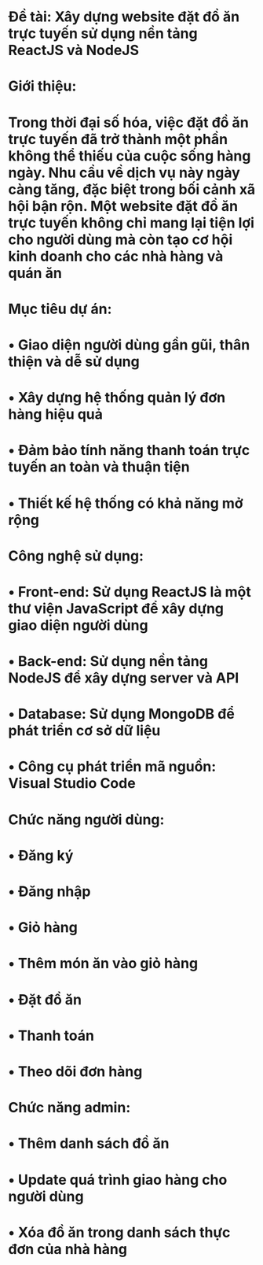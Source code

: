 # Đề tài: Xây dựng website đặt đồ ăn trực tuyến sử dụng nền tảng ReactJS và NodeJS

# Giới thiệu:
# Trong thời đại số hóa, việc đặt đồ ăn trực tuyến đã trở thành một phần không thể thiếu của cuộc sống hàng ngày. Nhu cầu về dịch vụ này ngày càng tăng, đặc biệt trong bối cảnh xã hội bận rộn. Một website đặt đồ ăn trực tuyến không chỉ mang lại tiện lợi cho người dùng mà còn tạo cơ hội kinh doanh cho các nhà hàng và quán ăn

# Mục tiêu dự án:
# •	Giao diện người dùng gần gũi, thân thiện và dễ sử dụng
# •	Xây dựng hệ thống quản lý đơn hàng hiệu quả
# •	Đảm bảo tính năng thanh toán trực tuyến an toàn và thuận tiện
# •	Thiết kế hệ thống có khả năng mở rộng

# Công nghệ sử dụng:
# •	Front-end: Sử dụng ReactJS là một thư viện JavaScript để xây dựng giao diện người dùng
# •	Back-end: Sử dụng nền tảng NodeJS để xây dựng server và API
# •	Database: Sử dụng MongoDB để phát triển cơ sở dữ liệu
# •	Công cụ phát triển mã nguồn: Visual Studio Code

# Chức năng người dùng:
# •	Đăng ký
# •	Đăng nhập
# •	Giỏ hàng
# •	Thêm món ăn vào giỏ hàng
# •	Đặt đồ ăn
# •	Thanh toán
# •	Theo dõi đơn hàng

# Chức năng admin:
# •	Thêm danh sách đồ ăn
# •	Update quá trình giao hàng cho người dùng
# •	Xóa đồ ăn trong danh sách thực đơn của nhà hàng

